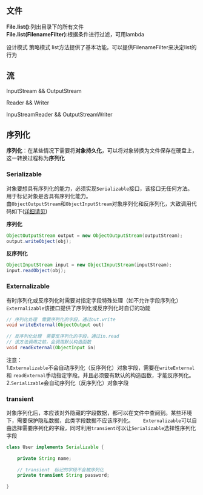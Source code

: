 
## 文件
**File.list()**:列出目录下的所有文件  
**File.list(FilenameFilter)**:根据条件进行过滤，可用lambda  

设计模式
策略模式
list方法提供了基本功能，可以提供FilenameFilter来决定list的行为

## 流

InputStream && OutputStream

Reader && Writer

InpuStreamReader && OutputStreamWriter


## 序列化
**序列化**：在某些情况下需要将**对象持久化**，可以将对象转换为文件保存在硬盘上，这一转换过程称为**序列化**  


### Serializable 
对象要想具有序列化的能力，必须实现``Serializable``接口，该接口无任何方法。用于标记对象是否具有序列化能力。  
由``ObjectOutputStream``和``ObjectInputStream``对象序列化和反序列化，大致调用代码如下([详细请见](../src/main/java/io/stream/Serialization.java))

**序列化**
``` java
ObjectOutputStream output = new ObjectOutputStream(outputStream);
output.writeObject(obj);
```
**反序列化**
``` java
ObjectInputStream input = new ObjectInputStream(inputStream);
input.readObject(obj);
```

### Externalizable
有时序列化或反序列化时需要对指定字段特殊处理（如不允许字段序列化）  
``Externalizable``该接口提供了序列化或反序列化时自订的功能

``` java
// 序列化处理　需要序列化的字段，通过out.write
void writeExternal(ObjectOutput out)
 
// 反序列化处理　需要反序列化的字段，通过in.read
// 该方法调用之前，会调用默认构造函数
void readExternal(ObjectInput in)　
```


注意：  
1.``Externalizable``不会自动序列化（反序列化）对象字段，需要在``writeExternal``和
``readExternal``手动指定字段。并且必须要有默认的构造函数，才能反序列化。
2.``Serializable``会自动序列化（反序列化）对象字段

### transient
对象序列化后，本应该对外隐藏的字段数据，都可以在文件中查阅到。某些环境下，需要保护隐私数据，此类字段数据不应该序列化。　　
``Externalizable``可以自由选择需要序列化的字段，同时利用``transient``可以让``Serializable``选择性序列化字段

```java
class User implements Serializable {
	
	private String name;
	
	// transient　标记的字段不会被序列化
	private transient String password;
	
}
```

